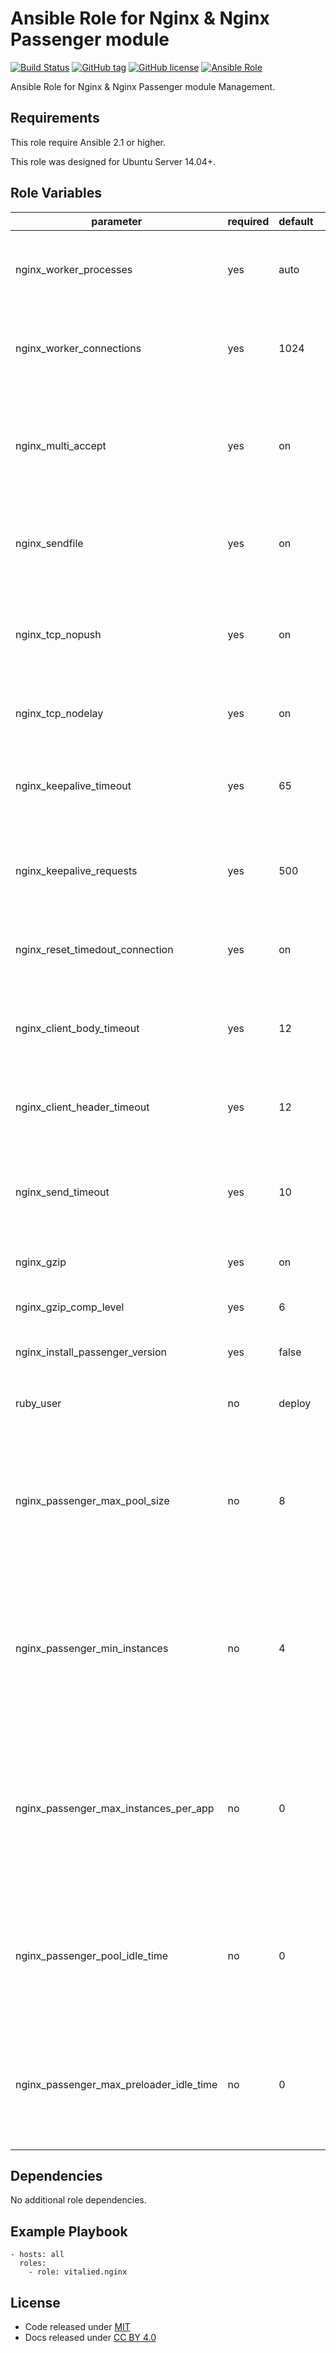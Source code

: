 Ansible Role for Nginx & Nginx Passenger module
====================

[![Build Status](https://travis-ci.org/vitalied/ansible-role-nginx.svg?branch=master)](https://travis-ci.org/vitalied/ansible-role-nginx)
[![GitHub tag](https://img.shields.io/github/tag/vitalied/ansible-role-nginx.svg)](https://github.com/vitalied/ansible-role-nginx)
[![GitHub license](https://img.shields.io/github/license/vitalied/ansible-role-nginx.svg)](https://github.com/vitalied/ansible-role-nginx/blob/master/LICENSE)
[![Ansible Role](https://img.shields.io/ansible/role/8567.svg)](https://galaxy.ansible.com/vitalied/nginx)

Ansible Role for Nginx & Nginx Passenger module Management.

Requirements
------------

This role require Ansible 2.1 or higher.

This role was designed for Ubuntu Server 14.04+.

Role Variables
--------------

<table>
<colgroup>
<col width="20%" />
<col width="20%" />
<col width="20%" />
<col width="20%" />
<col width="20%" />
</colgroup>
<thead>
<tr class="header">
<th>parameter</th>
<th>required</th>
<th>default</th>
<th>choices</th>
<th>comments</th>
</tr>
</thead>
<tbody>
<tr class="odd">
<td>nginx_worker_processes</td>
<td>yes</td>
<td>auto</td>
<td></td>
<td>This number should be, at maximum, the number of CPU cores on your system.</td>
</tr>
<tr class="even">
<td>nginx_worker_connections</td>
<td>yes</td>
<td>1024</td>
<td></td>
<td>Determines how many clients will be served by each worker process.</td>
</tr>
<tr class="odd">
<td>nginx_multi_accept</td>
<td>yes</td>
<td>on</td>
<td><ul>
<li><code>on</code></li>
<li><code>off</code></li>
</ul></td>
<td>Accept as many connections as possible, after nginx gets notification about a new connection.</td>
</tr>
<tr class="even">
<td>nginx_sendfile</td>
<td>yes</td>
<td>on</td>
<td><ul>
<li><code>on</code></li>
<li><code>off</code></li>
</ul></td>
<td>Sendfile copies data between one FD and other from within the kernel.</td>
</tr>
<tr class="odd">
<td>nginx_tcp_nopush</td>
<td>yes</td>
<td>on</td>
<td><ul>
<li><code>on</code></li>
<li><code>off</code></li>
</ul></td>
<td>Causes nginx to attempt to send its HTTP response head in one packet, instead of using partial frames.</td>
</tr>
<tr class="even">
<td>nginx_tcp_nodelay</td>
<td>yes</td>
<td>on</td>
<td><ul>
<li><code>on</code></li>
<li><code>off</code></li>
</ul></td>
<td>Don't buffer data-sends (disable Nagle algorithm).</td>
</tr>
<tr class="odd">
<td>nginx_keepalive_timeout</td>
<td>yes</td>
<td>65</td>
<td></td>
<td>Timeout for keep-alive connections. Server will close connections after this time.</td>
</tr>
<tr class="even">
<td>nginx_keepalive_requests</td>
<td>yes</td>
<td>500</td>
<td></td>
<td>Number of requests a client can make over the keep-alive connection.</td>
</tr>
<tr class="odd">
<td>nginx_reset_timedout_connection</td>
<td>yes</td>
<td>on</td>
<td><ul>
<li><code>on</code></li>
<li><code>off</code></li>
</ul></td>
<td>Allow the server to close the connection after a client stops responding.</td>
</tr>
<tr class="even">
<td>nginx_client_body_timeout</td>
<td>yes</td>
<td>12</td>
<td></td>
<td>Send the client a "request timed out" if the body is not loaded by this time.</td>
</tr>
<tr class="odd">
<td>nginx_client_header_timeout</td>
<td>yes</td>
<td>12</td>
<td></td>
<td>Send the client a "request timed out" if the header is not loaded by this time.</td>
</tr>
<tr class="even">
<td>nginx_send_timeout</td>
<td>yes</td>
<td>10</td>
<td></td>
<td>If the client stops reading data, free up the stale client connection after this much time.</td>
</tr>
<tr class="odd">
<td>nginx_gzip</td>
<td>yes</td>
<td>on</td>
<td><ul>
<li><code>on</code></li>
<li><code>off</code></li>
</ul></td>
<td>Use gzip compression.</td>
</tr>
<tr class="even">
<td>nginx_gzip_comp_level</td>
<td>yes</td>
<td>6</td>
<td></td>
<td>Gzip compression level.</td>
</tr>
<tr class="odd">
<td>nginx_install_passenger_version</td>
<td>yes</td>
<td>false</td>
<td><ul>
<li><code>false</code></li>
<li><code>true</code></li>
</ul></td>
<td>Install Nginx Passenger module.</td>
</tr>
<tr class="even">
<td>ruby_user</td>
<td>no</td>
<td>deploy</td>
<td></td>
<td>The user under which the Passenger will run.</td>
</tr>
<tr class="odd">
<td>nginx_passenger_max_pool_size</td>
<td>no</td>
<td>8</td>
<td></td>
<td>
The maximum number of application processes that may simultaneously exist.
<br/>
<a href="https://www.phusionpassenger.com/library/config/nginx/reference/#passenger_max_pool_size">
  Configuration reference for Passenger + Nginx
</a>
</td>
</tr>
<tr class="even">
<td>nginx_passenger_min_instances</td>
<td>no</td>
<td>4</td>
<td></td>
<td>
This specifies the minimum number of application processes that should exist for a given application.
<br/>
<a href="https://www.phusionpassenger.com/library/config/nginx/reference/#passenger_min_instances">
  Configuration reference for Passenger + Nginx
</a>
</td>
</tr>
<tr class="odd">
<td>nginx_passenger_max_instances_per_app</td>
<td>no</td>
<td>0</td>
<td></td>
<td>
The maximum number of application processes that may simultaneously exist for a single application.
<br/>
<a href="https://www.phusionpassenger.com/library/config/nginx/reference/#passenger_max_instances_per_app">
  Configuration reference for Passenger + Nginx
</a>
</td>
</tr>
<tr class="even">
<td>nginx_passenger_pool_idle_time</td>
<td>no</td>
<td>0</td>
<td></td>
<td>
The maximum number of seconds that an application process may be idle.
<br/>
<a href="https://www.phusionpassenger.com/library/config/nginx/reference/#passenger_pool_idle_time">
  Configuration reference for Passenger + Nginx
</a>
</td>
</tr>
<tr class="odd">
<td>nginx_passenger_max_preloader_idle_time</td>
<td>no</td>
<td>0</td>
<td></td>
<td>
The maximum number of seconds that an preloader process may be idle.
<br/>
<a href="https://www.phusionpassenger.com/library/config/nginx/reference/#max_preloader_idle_time">
  Configuration reference for Passenger + Nginx
</a>
</td>
</tr>
</tbody>
</table>

Dependencies
------------

No additional role dependencies.

Example Playbook
----------------

    - hosts: all
      roles:
        - role: vitalied.nginx

License
-------

-   Code released under [MIT](https://github.com/vitalied/ansible-role-nginx/blob/master/LICENSE)
-   Docs released under [CC BY 4.0](http://creativecommons.org/licenses/by/4.0/)

